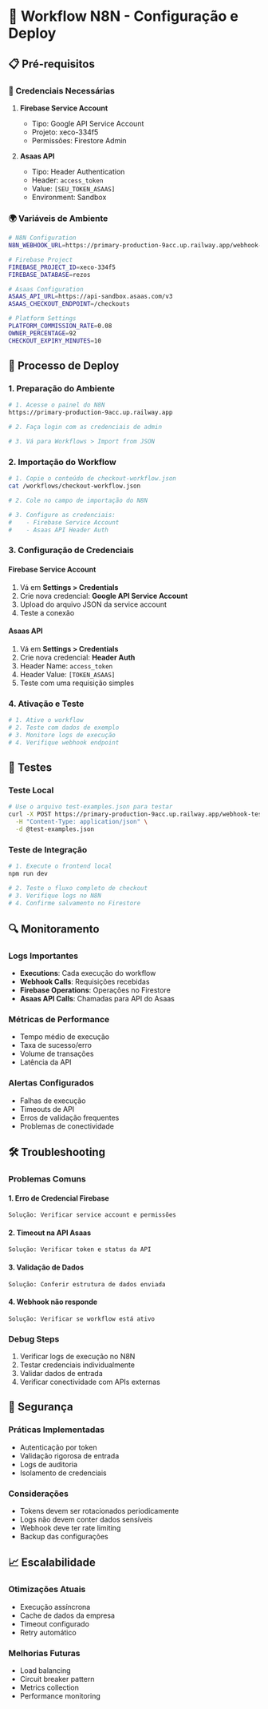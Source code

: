 # 🚀 Workflow N8N - Configuração e Deploy

## 📋 Pré-requisitos

### 🔧 Credenciais Necessárias

1. **Firebase Service Account**
   - Tipo: Google API Service Account
   - Projeto: xeco-334f5
   - Permissões: Firestore Admin

2. **Asaas API**
   - Tipo: Header Authentication
   - Header: `access_token`
   - Value: `[SEU_TOKEN_ASAAS]`
   - Environment: Sandbox

### 🌍 Variáveis de Ambiente

```bash
# N8N Configuration
N8N_WEBHOOK_URL=https://primary-production-9acc.up.railway.app/webhook-test/create-payment

# Firebase Project
FIREBASE_PROJECT_ID=xeco-334f5
FIREBASE_DATABASE=rezos

# Asaas Configuration
ASAAS_API_URL=https://api-sandbox.asaas.com/v3
ASAAS_CHECKOUT_ENDPOINT=/checkouts

# Platform Settings
PLATFORM_COMMISSION_RATE=0.08
OWNER_PERCENTAGE=92
CHECKOUT_EXPIRY_MINUTES=10
```

## 🔄 Processo de Deploy

### 1. Preparação do Ambiente
```bash
# 1. Acesse o painel do N8N
https://primary-production-9acc.up.railway.app

# 2. Faça login com as credenciais de admin

# 3. Vá para Workflows > Import from JSON
```

### 2. Importação do Workflow
```bash
# 1. Copie o conteúdo de checkout-workflow.json
cat /workflows/checkout-workflow.json

# 2. Cole no campo de importação do N8N

# 3. Configure as credenciais:
#    - Firebase Service Account
#    - Asaas API Header Auth
```

### 3. Configuração de Credenciais

#### Firebase Service Account
1. Vá em **Settings > Credentials**
2. Crie nova credencial: **Google API Service Account**
3. Upload do arquivo JSON da service account
4. Teste a conexão

#### Asaas API
1. Vá em **Settings > Credentials** 
2. Crie nova credencial: **Header Auth**
3. Header Name: `access_token`
4. Header Value: `[TOKEN_ASAAS]`
5. Teste com uma requisição simples

### 4. Ativação e Teste
```bash
# 1. Ative o workflow
# 2. Teste com dados de exemplo
# 3. Monitore logs de execução
# 4. Verifique webhook endpoint
```

## 🧪 Testes

### Teste Local
```bash
# Use o arquivo test-examples.json para testar
curl -X POST https://primary-production-9acc.up.railway.app/webhook-test/create-payment \
  -H "Content-Type: application/json" \
  -d @test-examples.json
```

### Teste de Integração
```bash
# 1. Execute o frontend local
npm run dev

# 2. Teste o fluxo completo de checkout
# 3. Verifique logs no N8N
# 4. Confirme salvamento no Firestore
```

## 🔍 Monitoramento

### Logs Importantes
- **Executions**: Cada execução do workflow
- **Webhook Calls**: Requisições recebidas
- **Firebase Operations**: Operações no Firestore
- **Asaas API Calls**: Chamadas para API do Asaas

### Métricas de Performance
- Tempo médio de execução
- Taxa de sucesso/erro
- Volume de transações
- Latência da API

### Alertas Configurados
- Falhas de execução
- Timeouts de API
- Erros de validação frequentes
- Problemas de conectividade

## 🛠️ Troubleshooting

### Problemas Comuns

#### 1. Erro de Credencial Firebase
```
Solução: Verificar service account e permissões
```

#### 2. Timeout na API Asaas
```
Solução: Verificar token e status da API
```

#### 3. Validação de Dados
```
Solução: Conferir estrutura de dados enviada
```

#### 4. Webhook não responde
```
Solução: Verificar se workflow está ativo
```

### Debug Steps
1. Verificar logs de execução no N8N
2. Testar credenciais individualmente
3. Validar dados de entrada
4. Verificar conectividade com APIs externas

## 🔐 Segurança

### Práticas Implementadas
- Autenticação por token
- Validação rigorosa de entrada
- Logs de auditoria
- Isolamento de credenciais

### Considerações
- Tokens devem ser rotacionados periodicamente
- Logs não devem conter dados sensíveis
- Webhook deve ter rate limiting
- Backup das configurações

## 📈 Escalabilidade

### Otimizações Atuais
- Execução assíncrona
- Cache de dados da empresa
- Timeout configurado
- Retry automático

### Melhorias Futuras
- Load balancing
- Circuit breaker pattern
- Metrics collection
- Performance monitoring